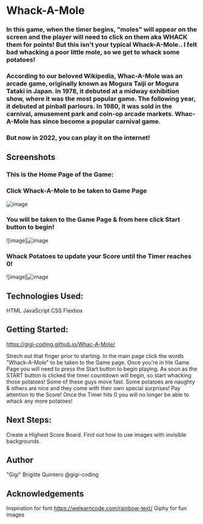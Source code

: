 # Whack-A-Mole

### In this game, when the timer begins, "moles" will appear on the screen and the player will need to click on them aka WHACK them for points! But this isn't your typical Whack-A-Mole.. I felt bad whacking a poor little mole, so we get to whack some potatoes! 

 ### According to our beloved Wikipedia, Whac-A-Mole was an arcade game, originally known as Mogura Taiji or Mogura Tataki in Japan. In 1978, it debuted at a midway exhibition show, where it was the most popular game. The following year, it debuted at pinball parlours. In 1980, it was sold in the carnival, amusement park and coin-op arcade markets. Whac-A-Mole has since become a popular carnival game. 

### But now in 2022, you can play it on the internet! 



## Screenshots

### This is the Home Page of the Game: 
### Click Whack-A-Mole to be taken to Game Page
![image](https://user-images.githubusercontent.com/101548840/163052435-887e8f9a-e899-4075-90f5-9656dbba093c.png)
### You will be taken to the Game Page & from here click Start button to begin!
![image]![image](https://user-images.githubusercontent.com/101548840/163095743-afa58c00-9581-415a-828d-a4904723f0f5.png)

### Whack Potatoes to update your Score until the Timer reaches 0!
![image]![image](https://user-images.githubusercontent.com/101548840/163096373-dcea16df-d682-4ce6-8715-912f08873452.png)




## Technologies Used:
HTML
JavaScript
CSS
Flexbox

## Getting Started: 

 https://gigi-coding.github.io/Whac-A-Mole/

Strech out that finger prior to starting. 
In the main page click the words "Whack-A-Mole" to be taken to the Game page. 
Once you're in hte Game Page you will need to press the Start button to begin playing. As soon as the START button is clicked the timer countdown will begin, so start whacking those potatoes! Some of these guys move fast. Some potatoes are naughty & others are nice and they come with their own special surprises! Pay attention to the Score!
Once the Timer hits 0 you will no longer be able to whack any more potatoes! 



## Next Steps: 
Create a Highest Score Board. Find out how to use images with invisible backgrounds.

## Author
"Gigi" Brigitte Quintero
@gigi-coding

## Acknowledgements 
Inspiration for font https://welearncode.com/rainbow-text/
Giphy for fun images
